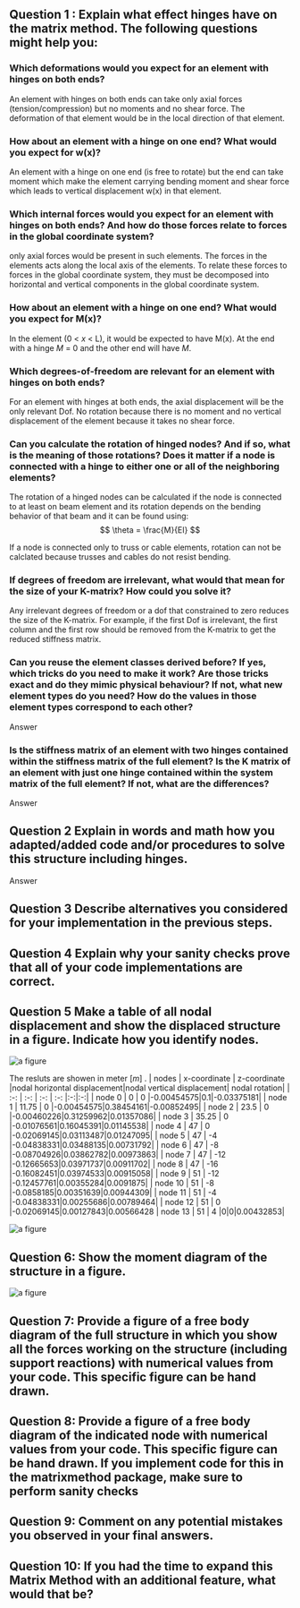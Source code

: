 ## **Question 1** : Explain what effect hinges have on the matrix method. The following questions might help you:

### Which deformations would you expect for an element with hinges on both ends?

An element with hinges on both ends can take only axial forces (tension/compression) but no moments and no shear force. The deformation of that element would be in the local direction of that element.  

###  How about an element with a hinge on one end? What would you expect for w(x)?

An element with a hinge on one end (is free to rotate) but the end can take moment which make the element carrying bending moment and shear force which leads to vertical displacement w(x) in that element. 

###  Which internal forces would you expect for an element with hinges on both ends? And how do those forces relate to forces in the global coordinate system? 

only axial forces would be present in such elements. The forces in the elements acts along the local axis of the elements. To relate these forces to forces in the global coordinate system, they must be decomposed into horizontal and vertical components in the global coordinate system. 

### How about an element with a hinge on one end? What would you expect for M(x)?

In the element (0 < $x$ < L), it would be expected to have M(x). At the end with a hinge $M$ = 0 and the other end will have $M$.

###  Which degrees-of-freedom are relevant for an element with hinges on both ends?

For an element with hinges at both ends, the axial displacement will be the only relevant Dof. No rotation because there is no moment and no vertical displacement of the element because it takes no shear force. 

###  Can you calculate the rotation of hinged nodes? And if so, what is the meaning of those rotations? Does it matter if a node is connected with a hinge to either one or all of the neighboring elements?

The rotation of a hinged nodes can be calculated if the node is connected to at least on beam element and its rotation depends on the bending behavior of that beam and it can be found using:
$$
\theta = \frac{M}{EI}
$$

If a node is connected only to truss or cable elements, rotation can not be calclated because trusses and cables do not resist bending.

###  If degrees of freedom are irrelevant, what would that mean for the size of your K-matrix? How could you solve it?

Any irrelevant degrees of freedom or a dof that constrained to zero reduces the size of the K-matrix. For example, if the first Dof is irrelevant, the first column and the first row should be removed from the K-matrix to get the reduced stiffness matrix.

###  Can you reuse the element classes derived before? If yes, which tricks do you need to make it work? Are those tricks exact and do they mimic physical behaviour? If not, what new element types do you need? How do the values in those element types correspond to each other?

Answer

### Is the stiffness matrix of an element with two hinges contained within the stiffness matrix of the full element? Is the K matrix of an element with just one hinge contained within the system matrix of the full element? If not, what are the differences?

Answer

## **Question 2**  Explain in words and math how you adapted/added code and/or procedures to solve this structure including hinges.

Answer

## **Question 3** Describe alternatives you considered for your implementation in the previous steps.

## **Question 4**  Explain why your sanity checks prove that all of your code implementations are correct.

## **Question 5** Make a table of all nodal displacement and show the displaced structure in a figure. Indicate how you identify nodes.

![a figure](./figures/nodes_elements_defining.png)

The resluts are showen in meter [$m$] . 
|   nodes | x-coordinate | z-coordinate   |nodal horizontal displacement|nodal vertical displacement| nodal rotation|
| :-: | :-: | :-: | :-: |:-:|:-:|
| node 0  |  0     | 0   |-0.00454575|0.1|-0.03375181|
| node 1  |  11.75 | 0   |-0.00454575|0.38454161|-0.00852495|
| node 2  |  23.5  | 0   |-0.00460226|0.31259962|0.01357086|
| node 3  |  35.25 | 0   |-0.01076561|0.16045391|0.01145538|
| node 4  |  47    | 0   |-0.02069145|0.03113487|0.01247095|
| node 5  |  47    | -4  |-0.04838331|0.03488135|0.00731792|
| node 6  |  47    | -8  |-0.08704926|0.03862782|0.00973863|
| node 7  |  47    | -12 |-0.12665653|0.03971737|0.00911702|
| node 8  |  47    | -16 |-0.16082451|0.03974533|0.00915058|
| node 9  |  51    | -12 |-0.12457761|0.00355284|0.0091875|
| node 10 |  51    | -8  |-0.0858185|0.00351639|0.00944309|
| node 11 |  51    | -4  |-0.04838331|0.00255686|0.00789464|
| node 12 |  51    | 0   |-0.02069145|0.00127843|0.00566428
| node 13 |  51    | 4   |0|0|0.00432853|


![a figure](./figures/displaced%20structure.png)

## Question 6:  Show the moment diagram of the structure in a figure.

![a figure](./figures/Moment_diagram.png)

## Question 7:  Provide a figure of a free body diagram of the full structure in which you show all the forces working on the structure (including support reactions) with numerical values from your code. This specific figure can be hand drawn.


## Question 8: Provide a figure of a free body diagram of the indicated node with numerical values from your code. This specific figure can be hand drawn. If you implement code for this in the matrixmethod package, make sure to perform sanity checks


## Question 9: Comment on any potential mistakes you observed in your final answers.


## Question 10: If you had the time to expand this Matrix Method with an additional feature, what would that be?